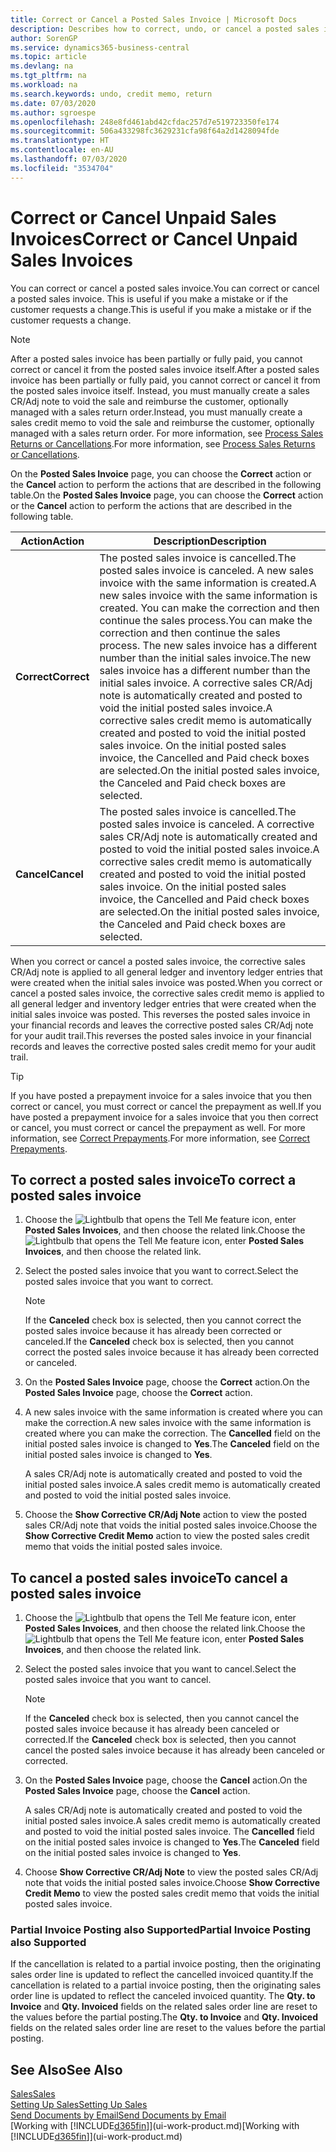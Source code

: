 ```yaml
---
title: Correct or Cancel a Posted Sales Invoice | Microsoft Docs
description: Describes how to correct, undo, or cancel a posted sales invoice and apply a sales CR/Adj Note.
author: SorenGP
ms.service: dynamics365-business-central
ms.topic: article
ms.devlang: na
ms.tgt_pltfrm: na
ms.workload: na
ms.search.keywords: undo, credit memo, return
ms.date: 07/03/2020
ms.author: sgroespe
ms.openlocfilehash: 248e8fd461abd42cfdac257d7e519723350fe174
ms.sourcegitcommit: 506a433298fc3629231cfa98f64a2d1428094fde
ms.translationtype: HT
ms.contentlocale: en-AU
ms.lasthandoff: 07/03/2020
ms.locfileid: "3534704"
---
```

# <a name="correct-or-cancel-unpaid-sales-invoices"></a><span data-ttu-id="db373-103">Correct or Cancel Unpaid Sales Invoices</span><span class="sxs-lookup"><span data-stu-id="db373-103">Correct or Cancel Unpaid Sales Invoices</span></span>

<span data-ttu-id="db373-104">You can correct or cancel a posted sales invoice.</span><span class="sxs-lookup"><span data-stu-id="db373-104">You can correct or cancel a posted sales invoice.</span></span> <span data-ttu-id="db373-105">This is useful if you make a mistake or if the customer requests a change.</span><span class="sxs-lookup"><span data-stu-id="db373-105">This is useful if you make a mistake or if the customer requests a change.</span></span>

> [!NOTE]  
> <span data-ttu-id="db373-106">After a posted sales invoice has been partially or fully paid, you cannot correct or cancel it from the posted sales invoice itself.</span><span class="sxs-lookup"><span data-stu-id="db373-106">After a posted sales invoice has been partially or fully paid, you cannot correct or cancel it from the posted sales invoice itself.</span></span> <span data-ttu-id="db373-107">Instead, you must manually create a sales CR/Adj note to void the sale and reimburse the customer, optionally managed with a sales return order.</span><span class="sxs-lookup"><span data-stu-id="db373-107">Instead, you must manually create a sales credit memo to void the sale and reimburse the customer, optionally managed with a sales return order.</span></span> <span data-ttu-id="db373-108">For more information, see [Process Sales Returns or Cancellations](sales-how-process-sales-returns-cancellations.md).</span><span class="sxs-lookup"><span data-stu-id="db373-108">For more information, see [Process Sales Returns or Cancellations](sales-how-process-sales-returns-cancellations.md).</span></span>

<span data-ttu-id="db373-109">On the **Posted Sales Invoice** page, you can choose the **Correct** action or the **Cancel** action to perform the actions that are described in the following table.</span><span class="sxs-lookup"><span data-stu-id="db373-109">On the **Posted Sales Invoice** page, you can choose the **Correct** action or the **Cancel** action to perform the actions that are described in the following table.</span></span>

| <span data-ttu-id="db373-110">Action</span><span class="sxs-lookup"><span data-stu-id="db373-110">Action</span></span> | <span data-ttu-id="db373-111">Description</span><span class="sxs-lookup"><span data-stu-id="db373-111">Description</span></span> |
| --- | --- |
| <span data-ttu-id="db373-112">**Correct**</span><span class="sxs-lookup"><span data-stu-id="db373-112">**Correct**</span></span> |<span data-ttu-id="db373-113">The posted sales invoice is cancelled.</span><span class="sxs-lookup"><span data-stu-id="db373-113">The posted sales invoice is canceled.</span></span> <span data-ttu-id="db373-114">A new sales invoice with the same information is created.</span><span class="sxs-lookup"><span data-stu-id="db373-114">A new sales invoice with the same information is created.</span></span> <span data-ttu-id="db373-115">You can make the correction and then continue the sales process.</span><span class="sxs-lookup"><span data-stu-id="db373-115">You can make the correction and then continue the sales process.</span></span> <span data-ttu-id="db373-116">The new sales invoice has a different number than the initial sales invoice.</span><span class="sxs-lookup"><span data-stu-id="db373-116">The new sales invoice has a different number than the initial sales invoice.</span></span> <span data-ttu-id="db373-117">A corrective sales CR/Adj note is automatically created and posted to void the initial posted sales invoice.</span><span class="sxs-lookup"><span data-stu-id="db373-117">A corrective sales credit memo is automatically created and posted to void the initial posted sales invoice.</span></span> <span data-ttu-id="db373-118">On the initial posted sales invoice, the Cancelled and Paid check boxes are selected.</span><span class="sxs-lookup"><span data-stu-id="db373-118">On the initial posted sales invoice, the Canceled and Paid check boxes are selected.</span></span> |
| <span data-ttu-id="db373-119">**Cancel**</span><span class="sxs-lookup"><span data-stu-id="db373-119">**Cancel**</span></span> |<span data-ttu-id="db373-120">The posted sales invoice is cancelled.</span><span class="sxs-lookup"><span data-stu-id="db373-120">The posted sales invoice is canceled.</span></span> <span data-ttu-id="db373-121">A corrective sales CR/Adj note is automatically created and posted to void the initial posted sales invoice.</span><span class="sxs-lookup"><span data-stu-id="db373-121">A corrective sales credit memo is automatically created and posted to void the initial posted sales invoice.</span></span> <span data-ttu-id="db373-122">On the initial posted sales invoice, the Cancelled and Paid check boxes are selected.</span><span class="sxs-lookup"><span data-stu-id="db373-122">On the initial posted sales invoice, the Canceled and Paid check boxes are selected.</span></span> |

<span data-ttu-id="db373-123">When you correct or cancel a posted sales invoice, the corrective sales CR/Adj note is applied to all general ledger and inventory ledger entries that were created when the initial sales invoice was posted.</span><span class="sxs-lookup"><span data-stu-id="db373-123">When you correct or cancel a posted sales invoice, the corrective sales credit memo is applied to all general ledger and inventory ledger entries that were created when the initial sales invoice was posted.</span></span> <span data-ttu-id="db373-124">This reverses the posted sales invoice in your financial records and leaves the corrective posted sales CR/Adj note for your audit trail.</span><span class="sxs-lookup"><span data-stu-id="db373-124">This reverses the posted sales invoice in your financial records and leaves the corrective posted sales credit memo for your audit trail.</span></span>  

> [!TIP]
> <span data-ttu-id="db373-125">If you have posted a prepayment invoice for a sales invoice that you then correct or cancel, you must correct or cancel the prepayment as well.</span><span class="sxs-lookup"><span data-stu-id="db373-125">If you have posted a prepayment invoice for a sales invoice that you then correct or cancel, you must correct or cancel the prepayment as well.</span></span> <span data-ttu-id="db373-126">For more information, see [Correct Prepayments](finance-how-to-correct-prepayments.md).</span><span class="sxs-lookup"><span data-stu-id="db373-126">For more information, see [Correct Prepayments](finance-how-to-correct-prepayments.md).</span></span>

## <a name="to-correct-a-posted-sales-invoice"></a><span data-ttu-id="db373-127">To correct a posted sales invoice</span><span class="sxs-lookup"><span data-stu-id="db373-127">To correct a posted sales invoice</span></span>

1. <span data-ttu-id="db373-128">Choose the ![Lightbulb that opens the Tell Me feature](media/ui-search/search_small.png "Tell me what you want to do") icon, enter **Posted Sales Invoices**, and then choose the related link.</span><span class="sxs-lookup"><span data-stu-id="db373-128">Choose the ![Lightbulb that opens the Tell Me feature](media/ui-search/search_small.png "Tell me what you want to do") icon, enter **Posted Sales Invoices**, and then choose the related link.</span></span>  
2. <span data-ttu-id="db373-129">Select the posted sales invoice that you want to correct.</span><span class="sxs-lookup"><span data-stu-id="db373-129">Select the posted sales invoice that you want to correct.</span></span>

    > [!NOTE]  
    >   <span data-ttu-id="db373-130">If the **Canceled** check box is selected, then you cannot correct the posted sales invoice because it has already been corrected or canceled.</span><span class="sxs-lookup"><span data-stu-id="db373-130">If the **Canceled** check box is selected, then you cannot correct the posted sales invoice because it has already been corrected or canceled.</span></span>
3. <span data-ttu-id="db373-131">On the **Posted Sales Invoice** page, choose the **Correct** action.</span><span class="sxs-lookup"><span data-stu-id="db373-131">On the **Posted Sales Invoice** page, choose the **Correct** action.</span></span>  
4. <span data-ttu-id="db373-132">A new sales invoice with the same information is created where you can make the correction.</span><span class="sxs-lookup"><span data-stu-id="db373-132">A new sales invoice with the same information is created where you can make the correction.</span></span> <span data-ttu-id="db373-133">The **Cancelled** field on the initial posted sales invoice is changed to **Yes**.</span><span class="sxs-lookup"><span data-stu-id="db373-133">The **Canceled** field on the initial posted sales invoice is changed to **Yes**.</span></span>

    <span data-ttu-id="db373-134">A sales CR/Adj note is automatically created and posted to void the initial posted sales invoice.</span><span class="sxs-lookup"><span data-stu-id="db373-134">A sales credit memo is automatically created and posted to void the initial posted sales invoice.</span></span>
5. <span data-ttu-id="db373-135">Choose the **Show Corrective CR/Adj Note** action to view the posted sales CR/Adj note that voids the initial posted sales invoice.</span><span class="sxs-lookup"><span data-stu-id="db373-135">Choose the **Show Corrective Credit Memo** action to view the posted sales credit memo that voids the initial posted sales invoice.</span></span>

## <a name="to-cancel-a-posted-sales-invoice"></a><span data-ttu-id="db373-136">To cancel a posted sales invoice</span><span class="sxs-lookup"><span data-stu-id="db373-136">To cancel a posted sales invoice</span></span>

1. <span data-ttu-id="db373-137">Choose the ![Lightbulb that opens the Tell Me feature](media/ui-search/search_small.png "Tell me what you want to do") icon, enter **Posted Sales Invoices**, and then choose the related link.</span><span class="sxs-lookup"><span data-stu-id="db373-137">Choose the ![Lightbulb that opens the Tell Me feature](media/ui-search/search_small.png "Tell me what you want to do") icon, enter **Posted Sales Invoices**, and then choose the related link.</span></span>  
2. <span data-ttu-id="db373-138">Select the posted sales invoice that you want to cancel.</span><span class="sxs-lookup"><span data-stu-id="db373-138">Select the posted sales invoice that you want to cancel.</span></span>

    > [!NOTE]  
    >   <span data-ttu-id="db373-139">If the **Canceled** check box is selected, then you cannot cancel the posted sales invoice because it has already been canceled or corrected.</span><span class="sxs-lookup"><span data-stu-id="db373-139">If the **Canceled** check box is selected, then you cannot cancel the posted sales invoice because it has already been canceled or corrected.</span></span>
3. <span data-ttu-id="db373-140">On the **Posted Sales Invoice** page, choose the **Cancel** action.</span><span class="sxs-lookup"><span data-stu-id="db373-140">On the **Posted Sales Invoice** page, choose the **Cancel** action.</span></span>

    <span data-ttu-id="db373-141">A sales CR/Adj note is automatically created and posted to void the initial posted sales invoice.</span><span class="sxs-lookup"><span data-stu-id="db373-141">A sales credit memo is automatically created and posted to void the initial posted sales invoice.</span></span> <span data-ttu-id="db373-142">The **Cancelled** field on the initial posted sales invoice is changed to **Yes**.</span><span class="sxs-lookup"><span data-stu-id="db373-142">The **Canceled** field on the initial posted sales invoice is changed to **Yes**.</span></span>
4. <span data-ttu-id="db373-143">Choose **Show Corrective CR/Adj Note** to view the posted sales CR/Adj note that voids the initial posted sales invoice.</span><span class="sxs-lookup"><span data-stu-id="db373-143">Choose **Show Corrective Credit Memo** to view the posted sales credit memo that voids the initial posted sales invoice.</span></span>

### <a name="partial-invoice-posting-also-supported"></a><span data-ttu-id="db373-144">Partial Invoice Posting also Supported</span><span class="sxs-lookup"><span data-stu-id="db373-144">Partial Invoice Posting also Supported</span></span>

<span data-ttu-id="db373-145">If the cancellation is related to a partial invoice posting, then the originating sales order line is updated to reflect the cancelled invoiced quantity.</span><span class="sxs-lookup"><span data-stu-id="db373-145">If the cancellation is related to a partial invoice posting, then the originating sales order line is updated to reflect the canceled invoiced quantity.</span></span> <span data-ttu-id="db373-146">The **Qty. to Invoice** and **Qty. Invoiced** fields on the related sales order line are reset to the values before the partial posting.</span><span class="sxs-lookup"><span data-stu-id="db373-146">The **Qty. to Invoice** and **Qty. Invoiced** fields on the related sales order line are reset to the values before the partial posting.</span></span>

## <a name="see-also"></a><span data-ttu-id="db373-147">See Also</span><span class="sxs-lookup"><span data-stu-id="db373-147">See Also</span></span>

[<span data-ttu-id="db373-148">Sales</span><span class="sxs-lookup"><span data-stu-id="db373-148">Sales</span></span>](sales-manage-sales.md)  
[<span data-ttu-id="db373-149">Setting Up Sales</span><span class="sxs-lookup"><span data-stu-id="db373-149">Setting Up Sales</span></span>](sales-setup-sales.md)  
[<span data-ttu-id="db373-150">Send Documents by Email</span><span class="sxs-lookup"><span data-stu-id="db373-150">Send Documents by Email</span></span>](ui-how-send-documents-email.md)  
<span data-ttu-id="db373-151">[Working with [!INCLUDE[d365fin](includes/d365fin_md.md)]](ui-work-product.md)</span><span class="sxs-lookup"><span data-stu-id="db373-151">[Working with [!INCLUDE[d365fin](includes/d365fin_md.md)]](ui-work-product.md)</span></span>
